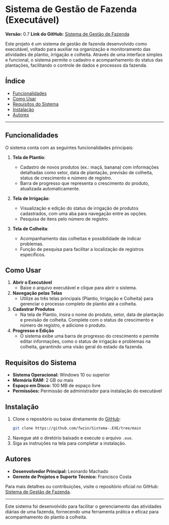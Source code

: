 # Sistema de Gestão de Fazenda (Executável)

**Versão:** 0.7 
**Link do GitHub:** [Sistema de Gestão de Fazenda](https://github.com/fwzin/Sistema-.EXE/tree/main)

Este projeto é um sistema de gestão de fazenda desenvolvido como executável, voltado para auxiliar na organização e monitoramento das atividades de plantio, irrigação e colheita. Através de uma interface simples e funcional, o sistema permite o cadastro e acompanhamento do status das plantações, facilitando o controle de dados e processos da fazenda.

## Índice
- [Funcionalidades](#funcionalidades)
- [Como Usar](#como-usar)
- [Requisitos do Sistema](#requisitos-do-sistema)
- [Instalação](#instalação)
- [Autores](#autores)

---

## Funcionalidades

O sistema conta com as seguintes funcionalidades principais:

1. **Tela de Plantio**:  
   - Cadastro de novos produtos (ex.: maçã, banana) com informações detalhadas como setor, data de plantação, previsão de colheita, status de crescimento e número de registro.
   - Barra de progresso que representa o crescimento do produto, atualizada automaticamente.

2. **Tela de Irrigação**:  
   - Visualização e edição do status de irrigação de produtos cadastrados, com uma aba para navegação entre as opções.
   - Pesquisa de itens pelo número de registro.

3. **Tela de Colheita**:  
   - Acompanhamento das colheitas e possibilidade de indicar problemas.
   - Função de pesquisa para facilitar a localização de registros específicos.

## Como Usar

1. **Abrir o Executável**  
   - Baixe o arquivo executável e clique para abrir o sistema.
2. **Navegação pelas Telas**  
   - Utilize as três telas principais (Plantio, Irrigação e Colheita) para gerenciar o processo completo de plantio até a colheita.
3. **Cadastrar Produtos**  
   - Na tela de Plantio, insira o nome do produto, setor, data de plantação e previsão de colheita. Complete com o status de crescimento e número de registro, e adicione o produto.
4. **Progresso e Edição**  
   - O sistema exibe uma barra de progresso do crescimento e permite editar informações, como o status de irrigação e problemas na colheita, garantindo uma visão geral do estado da fazenda.

## Requisitos do Sistema

- **Sistema Operacional:** Windows 10 ou superior
- **Memória RAM:** 2 GB ou mais
- **Espaço em Disco:** 100 MB de espaço livre
- **Permissões:** Permissão de administrador para instalação do executável

## Instalação

1. Clone o repositório ou baixe diretamente do [GitHub](https://github.com/fwzin/Sistema-.EXE/tree/main):
   ```bash
   git clone https://github.com/fwzin/Sistema-.EXE/tree/main
   ```
2. Navegue até o diretório baixado e execute o arquivo `.exe`.
3. Siga as instruções na tela para completar a instalação.

## Autores

- **Desenvolvedor Principal:** Leonardo Machado
- **Gerente de Projetos e Suporte Técnico:** Francisco Costa

Para mais detalhes ou contribuições, visite o repositório oficial no GitHub: [Sistema de Gestão de Fazenda](https://github.com/fwzin/Sistema-.EXE/tree/main).

--- 

Este sistema foi desenvolvido para facilitar o gerenciamento das atividades diárias de uma fazenda, fornecendo uma ferramenta prática e eficaz para acompanhamento do plantio à colheita.
